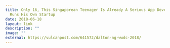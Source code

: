 ```yaml
---
title: Only 16, This Singaporean Teenager Is Already A Serious App Developer And
  Runs His Own Startup
date: 2018-06-18
layout: link
description: ""
image: ""
external: https://vulcanpost.com/641572/dalton-ng-wwdc-2018/
---
```

